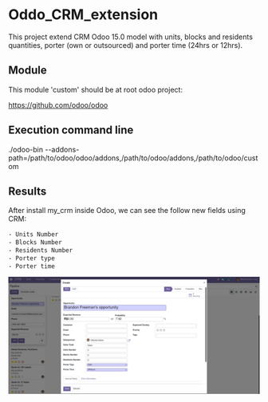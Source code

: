# Oddo_CRM_extension

This project extend CRM Odoo 15.0 model with units, blocks and residents quantities, porter (own or outsourced) and porter time (24hrs or 12hrs).

## Module

This module 'custom' should be at root odoo project:

https://github.com/odoo/odoo

## Execution command line

./odoo-bin --addons-path=/path/to/odoo/odoo/addons,/path/to/odoo/addons,/path/to/odoo/custom

## Results

After install my_crm inside Odoo, we can see the follow new fields using CRM:
    
    - Units Number
    - Blocks Number
    - Residents Number
    - Porter type
    - Porter time

![alt text](https://github.com/LeonardoFM/Odoo_CRM_extension/blob/main/docs/images/exe_1.png?raw=true)
